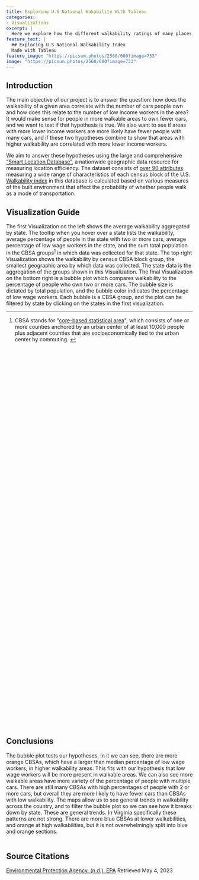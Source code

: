 ```yaml
---
title: Exploring U.S National Wakability With Tableau
categories:
- Visualizations
excerpt: |
  Here we explore how the different walkability ratings of many places in the U.S with some visuals
feature_text: |
  ## Exploring U.S National Walkability Index
  Made with Tableau
feature_image: "https://picsum.photos/2560/600?image=733"
image: "https://picsum.photos/2560/600?image=733"
---
```

<h2 id="Introduction">Introduction</h2>
The main objective of our project is to answer the question: how does the walkability of a given area correlate with the number of cars people own and how does this relate to the number of low income workers in the area? It would make sense for people in more walkable areas to own fewer cars, and we want to test if that hypothesis is true. We also want to see if areas with more lower income workers are more likely have fewer people with many cars, and if these two hypotheses combine to show that areas with higher walkability are correlated with more lower income workers. 

We aim to answer these hypotheses using the large and comprehensive [“Smart Location Database”](https://www.epa.gov/smartgrowth/smart-location-mapping#SLD), a nationwide geographic data resource for measuring location efficiency. The dataset consists of [over 90 attributes](https://www.epa.gov/sites/default/files/2021-06/documents/epa_sld_3.0_technicaldocumentationuserguide_may2021.pdf) measuring a wide range of characteristics of each census block of the U.S. [Walkability index](https://www.epa.gov/sites/default/files/2021-06/documents/national_walkability_index_methodology_and_user_guide_june2021.pdf) in this database is calculated based on various measures of the built environment that affect the probability of whether people walk as a mode of transportation. 


<h2 id="Visualization Guide">Visualization Guide</h2>
The first Visualization on the left shows the average walkability aggregated by state. The tooltip when you hover over a state lists the walkability, average percentage of people in the state with two or more cars, average percentage of low wage workers in the state, and the sum total population in the CBSA groups<sup id="fnref:1"><a href="#fn:1" rel="footnote">1</a></sup> in which data was collected for that state. The top right Visualization shows the walkability by census CBSA block group, the smallest geographic area by which data was collected. The state data is the aggregation of the groups shown in this Visualization. The final Visualization on the bottom right is a bubble plot which compares walkability to the percentage of people who own two or more cars. The bubble size is dictated by total population, and the bubble color indicates the percentage of low wage workers. Each bubble is a CBSA group, and the plot can be filtered by state by clicking on the states in the first visualization. 



<div class="footnotes">
<hr>
<ol>
<li id="fn:1">CBSA stands for "<a href="https://en.wikipedia.org/wiki/Core-based_statistical_area">core-based statistical area</a>", which consists of one or more counties anchored by an urban center of at least 10,000 people plus adjacent counties that are socioeconomically tied to the urban center by commuting. <a href="#fnref:1" rev="footnote">↩</a></li>
</ol>
</div>


<style>
  .tableau-center {
    display: flex;
    justify-content: center;
    align-items: center;
    width: 100vw;
    height: 1000px;
    position: relative;
    left: 50%;
    right: 50%;
    margin-left: -50vw;
    margin-right: -50vw;
  }

  .tableau-container {
    width: 90vw;
    height: 1000px;
  }
</style>

<div class="tableau-center">
  <div class="tableau-container">
    <script type="module" src="https://public.tableau.com/javascripts/api/tableau.embedding.3.latest.js"></script>
    <tableau-viz id="tableauViz" src="https://public.tableau.com/views/WalkabilityAndNumberOfCars_16831713836970/ExploringWalkabilityIndexIntheU_S?:language=en-US&:display_count=n&:origin=viz_share_link"  toolbar="bottom" hide-tabs></tableau-viz>
  </div>
</div>
<br>

<h2 id="Conclusions">Conclusions</h2>
The bubble plot tests our hypotheses. In it we can see, there are more orange CBSAs, which have a larger than median percentage of low wage workers, in higher walkability areas. This fits with our hypothesis that low wage workers will be more present in walkable areas. We can also see more walkable areas have more variety of the percentage of people with multiple cars. There are still many CBSAs with high percentages of people with 2 or more cars, but overall they are more likely to have fewer cars than CBSAs with low walkability. The maps allow us to see general trends in walkability across the country, and to filter the bubble plot so we can see how it breaks down by state. These are general trends. In Virginia specifically these patterns are not strong. There are more blue CBSAs at lower walkabilities, and orange at high walkabilities, but it is not overwhelmingly split into blue and orange sections. 


<br>
<br>
<h2 id="Citations">Source Citations</h2>

[Environmental Protection Agency. (n.d.). EPA](https://www.epa.gov/sites/default/files/2021-06/documents/epa_sld_3.0_technicaldocumentationuserguide_may2021.pdf) Retrieved May 4, 2023

<br>
